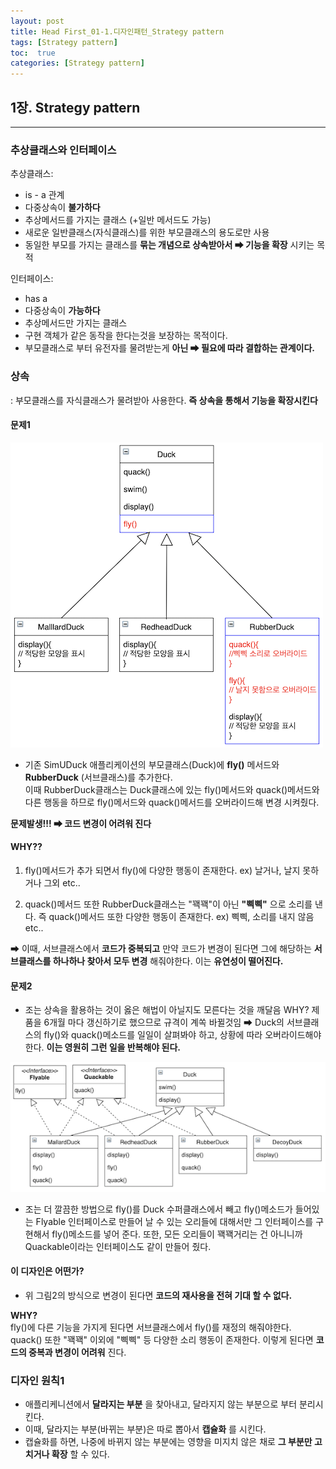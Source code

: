```yaml
---
layout: post
title: Head First_01-1.디자인패턴_Strategy pattern
tags: [Strategy pattern]
toc:  true
categories: [Strategy pattern]
---
```


## 1장. Strategy pattern
<hr/>

### 추상클래스와 인터페이스
추상클래스:
- is - a 관계
- 다중상속이 **불가하다**
- 추상메서드를 가지는 클래스 (+일반 메서드도 가능)
- 새로운 일반클래스(자식클래스)를 위한 부모클래스의 용도로만 사용
- 동일한 부모를 가지는 클래스를 **묶는 개념으로 상속받아서 ➡ 기능을 확장** 시키는 목적

인터페이스:
- has a
- 다중상속이 **가능하다**
- 추상메서드만 가지는 클래스
- 구현 객체가 같은 동작을 한다는것을 보장하는 목적이다.
- 부모클래스로 부터 유전자를 물려받는게 **아닌 ➡ 필요에 따라 결합하는 관계이다.**

### 상속
: 부모클래스를 자식클래스가 물려받아 사용한다. **즉 상속을 통해서 기능을 확장시킨다**

#### 문제1
![그림1](https://github.com/Lindashin15/Infomation/blob/cc9b61557be825c0e90a1b0fe431c642f694fac2/%E1%84%8B%E1%85%A8%E1%84%8C%E1%85%A6%20%E1%84%80%E1%85%B3%E1%84%85%E1%85%B5%E1%86%B71.png?raw=true)
- 기존 SimUDuck 애플리케이션의 부모클래스(Duck)에 **fly()** 메서드와 **RubberDuck** (서브클래스)를 추가한다.<br>
이때 RubberDuck클래스는 Duck클래스에 있는 fly()메서드와 quack()메서드와 다른 행동을 하므로 fly()메서드와 quack()메서드를 오버라이드해 변경 시켜줬다.

**문제발생!!! ➡ 코드 변경이 어려워 진다**

#### WHY??
1. fly()메서드가 추가 되면서 fly()에 다양한 행동이 존재한다.
ex) 날거나, 날지 못하거나 그외 etc..

2. quack()메서드 또한 RubberDuck클래스는 "꽥꽥"이 아닌 **"삑삑"** 으로 소리를 낸다. 즉 quack()메서드 또한 다양한 행동이 존재한다.
ex) 삑삑, 소리를 내지 않음 etc..

➡ 이때, 서브클래스에서 **코드가 중복되고** 만약 코드가 변경이 된다면 그에 해당하는 **서브클래스를 하나하나 찾아서 모두 변경** 해줘야한다. 이는 **유연성이 떨어진다.**

#### 문제2

- 조는 상속을 활용하는 것이 옳은 해법이 아닐지도 모른다는 것을 깨달음
WHY? 제품을 6개월 마다 갱신하기로 했으므로 규격이 계쏙 바뀔것임
➡ Duck의 서브클래스의 fly()와 quack()메소드를 일일이 살펴봐야 하고, 상황에 따라 오버라이드해야 한다. **이는 영원히 그런 일을 반복해야 된다.**

![그림2](https://github.com/Lindashin15/Infomation/blob/main/%E1%84%8B%E1%85%A8%E1%84%8C%E1%85%A6%20%E1%84%80%E1%85%B3%E1%84%85%E1%85%B5%E1%86%B72.png?raw=true)


- 조는 더 깔끔한 방법으로 fly()를 Duck 수퍼클래스에서 빼고 fly()메소드가 들어있는 Flyable 인터페이스로 만들어 날 수 있는 오리들에 대해서만 그 인터페이스를 구현해서 fly()메소드를 넣어 준다. 또한, 모든 오리들이 꽥꽥거리는 건 아니니까 Quackable이라는 인터페이스도 같이 만들어 줬다.

#### 이 디자인은 어떤가?
- 위 그림2의 방식으로 변경이 된다면 **코드의 재사용을 전혀 기대 할 수 없다.**

**WHY?** <br>
fly()에 다른 기능을 가지게 된다면 서브클래스에서 fly()를 재정의 해줘야한다. quack() 또한 "꽥꽥" 이외에 "삑삑" 등 다양한 소리 행동이 존재한다. 이렇게 된다면 **코드의 중복과 변경이 어려워** 진다.

### 디자인 원칙1
- 애플리케니션에서 **달라지는 부분** 을 찾아내고, 달라지지 않는 부분으로 부터 분리시킨다.
- 이때, 달라지는 부분(바뀌는 부분)은 따로 뽑아서 **캡슐화** 를 시킨다.
- 캡슐화를 하면, 나중에 바뀌지 않는 부분에는 영향을 미지치 않은 채로 **그 부분만 고치거나 확장** 할 수 있다.
